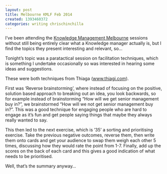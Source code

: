 ```yaml
---
layout: post
title: Melbourne KMLF Feb 2014
created: 1393460372
categories: writing chrischinchilla
---
```




I&rsquo;ve been attending the <a href="https://www.meetup.com/Melbourne-KMLF/events/142133462/"  target="_blank">Knowledge Management Melbourne</a> sessions without still being entirely clear what a Knowledge manager actually is, but I find the topics they present interesting and relevant, so&hellip;

Tonight&rsquo;s topic was a paratactical session on facilitation techniques, which is something I undertake occasionally so was interested in hearing some ideas and suggestions.

These were both techniques from Thiaga (<a href="https://www.thiagi.com" ><span class="s2">www.thiagi.com</a>).

First was &lsquo;Reverse brainstorming&rsquo;, where instead of focusing on the positive, solution based approach to breaking out an idea, you look backwards, so for example instead of brainstorming &ldquo;How will we get senior management buy in?&rdquo;, we brainstormed &ldquo;How will we not get senior management buy in?&rdquo;. This was a good technique for engaging people who are hard to engage as it&rsquo;s fun and get people saying things that maybe they always really wanted to say.

This then led to the next exercise, which is &rsquo;35&rsquo; a sorting and prioritising exercise. Take the previous negative outcomes, reverse them, then write them onto cards and get your audience to swap them weigh each other 5 times, discussing how they would rate the point from 1-7. Finally, add up the scores on the back of each card and this gives a good indication of what needs to be prioritised.

Well, that&rsquo;s the summary anyway&hellip;
